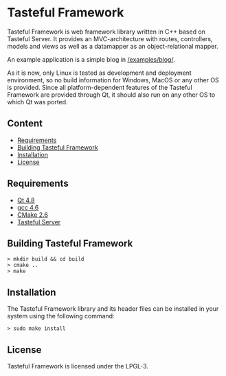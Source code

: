 Tasteful Framework
============

Tasteful Framework is web framework library written in C++ based on Tasteful Server.
It provides an MVC-architecture with routes, controllers, models and views as well as a datamapper as an object-relational mapper.

An example application is a simple blog in [/examples/blog/](https://github.com/scheibel/tasteful-framework/tree/master/examples/blog).

As it is now, only Linux is tested as development and deployment environment, so no build information for Windows, MacOS or any other OS is provided.
Since all platform-dependent features of the Tasteful Framework are provided through Qt, it should also run on any other OS to which Qt was ported.

Content
------------

 * [Requirements](#requirements)
 * [Building Tasteful Framework](#building-tasteful-framework)
 * [Installation](#installation)
 * [License](#license)

Requirements
---------------------

 * [Qt 4.8](http://qt.nokia.com/)
 * [gcc 4.6](http://gcc.gnu.org/)
 * [CMake 2.6](http://www.cmake.org/)
 * [Tasteful Server](https://github.com/scheibel/tasteful-server)

Building Tasteful Framework
------------------------------------------

    > mkdir build && cd build
    > cmake ..
    > make

Installation
----------------

The Tasteful Framework library and its header files can be installed in your system using the following command:

    > sudo make install

License
-----------

Tasteful Framework is licensed under the LPGL-3.
